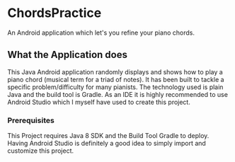 # ChordsPractice
An Android application which let's you refine your piano chords.

## What the Application does

This Java Android application randomly displays and shows how to play a piano chord (musical term for a triad of notes). It has been built to tackle a specific problem/difficulty for many pianists. The technology used is plain Java and the build tool is Gradle. As an IDE it is highly recommended to use Android Studio which I myself have used to create this project.


### Prerequisites
This Project requires Java 8 SDK and the Build Tool Gradle to deploy.
Having Android Studio is definitely a good idea to simply import and customize this project.
